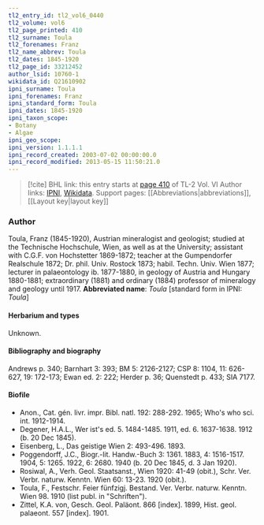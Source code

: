```yaml
---
tl2_entry_id: tl2_vol6_0440
tl2_volume: vol6
tl2_page_printed: 410
tl2_surname: Toula
tl2_forenames: Franz
tl2_name_abbrev: Toula
tl2_dates: 1845-1920
tl2_page_id: 33212452
author_lsid: 10760-1
wikidata_id: Q21610902
ipni_surname: Toula
ipni_forenames: Franz
ipni_standard_form: Toula
ipni_dates: 1845-1920
ipni_taxon_scope: 
- Botany
- Algae
ipni_geo_scope: 
ipni_version: 1.1.1.1
ipni_record_created: 2003-07-02 00:00:00.0
ipni_record_modified: 2013-05-15 11:50:21.0
---
```


> [!cite] BHL link: this entry starts at [page 410](https://www.biodiversitylibrary.org/page/33212452) of TL-2 Vol. VI
> Author links: [IPNI](https://www.ipni.org/a/10760-1), [Wikidata](https://www.wikidata.org/wiki/Q21610902). Support pages: [[Abbreviations|abbreviations]], [[Layout key|layout key]]

### Author

Toula, Franz (1845-1920), Austrian mineralogist and geologist; studied at the Technische Hochschule, Wien, as well as at the University; assistant with C.G.F. von Hochstetter 1869-1872; teacher at the Gumpendorfer Realschule 1872; Dr. phil. Univ. Rostock 1873; habil. Techn. Univ. Wien 1877; lecturer in palaeontology ib. 1877-1880, in geology of Austria and Hungary 1880-1881; extraordinary (1881) and ordinary (1884) professor of mineralogy and geology until 1917. 
**Abbreviated name**: *Toula* \[standard form in IPNI: *Toula*\]

#### Herbarium and types

Unknown.

#### Bibliography and biography

Andrews p. 340; Barnhart 3: 393; BM 5: 2126-2127; CSP 8: 1104, 11: 626-627, 19: 172-173; Ewan ed. 2: 222; Herder p. 36; Quenstedt p. 433; SIA 7177.

#### Biofile

- Anon., Cat. gén. livr. impr. Bibl. natl. 192: 288-292. 1965; Who's who sci. int. 1912-1914.
- Degener, H.A.L., Wer ist's ed. 5. 1484-1485. 1911, ed. 6. 1637-1638. 1912 (b. 20 Dec 1845).
- Eisenberg, L., Das geistige Wien 2: 493-496. 1893.
- Poggendorff, J.C., Biogr.-lit. Handw.-Buch 3: 1361. 1883, 4: 1516-1517. 1904, 5: 1265. 1922, 6: 2680. 1940 (b. 20 Dec 1845, d. 3 Jan 1920).
- Rosiwal, A., Verh. Geol. Staatsanst., Wien 1920: 41-49 (obit.), Schr. Ver. Verbr. naturw. Kenntn. Wien 60: 13-23. 1920 (obit.).
- Toula, F., Festschr. Feier fünfzigj. Bestand. Ver. Verbr. naturw. Kenntn. Wien 98. 1910 (list publ. in "Schriften").
- Zittel, K.A. von, Gesch. Geol. Paläont. 866 \[index\]. 1899, Hist. geol. palaeont. 557 \[index\]. 1901.

